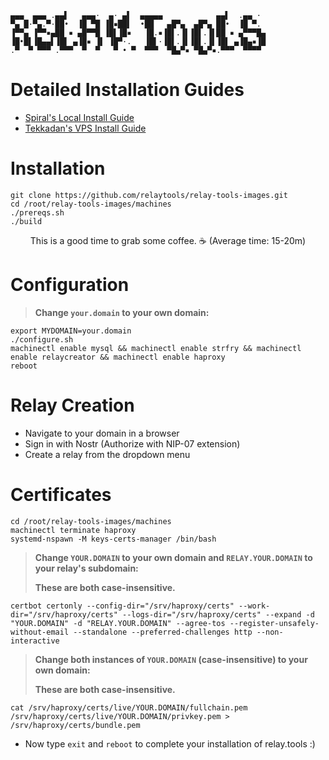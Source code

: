 ```
▄▄▄  ▄▄▄ .▄▄▌   ▄▄▄·  ▄· ▄▌  ▄▄▄▄▄            ▄▄▌  .▄▄ · 
▀▄ █·▀▄.▀·██•  ▐█ ▀█ ▐█▪██▌  •██   ▄█▀▄  ▄█▀▄ ██•  ▐█ ▀. 
▐▀▀▄ ▐▀▀▪▄██ ▪ ▄█▀▀█ ▐█▌▐█▪   ▐█.▪▐█▌.▐▌▐█▌.▐▌██ ▪ ▄▀▀▀█▄
▐█•█▌▐█▄▄▌▐█▌ ▄▐█▪ ▐▌ ▐█▀·.   ▐█▌·▐█▌.▐▌▐█▌.▐▌▐█▌ ▄▐█▄▪▐█
.▀  ▀ ▀▀▀ .▀▀▀  ▀  ▀   ▀ • ▀  ▀▀▀  ▀█▄▀▪ ▀█▄▀▪.▀▀▀  ▀▀▀▀ 
```
# Detailed Installation Guides
 * [Spiral's Local Install Guide](relaytools-setup.md)
 * [Tekkadan's VPS Install Guide](relaytools-vps.md)

# Installation
```
git clone https://github.com/relaytools/relay-tools-images.git
cd /root/relay-tools-images/machines
./prereqs.sh
./build
```
<p align="center">
  This is a good time to grab some coffee. ☕ (Average time: 15-20m)
</p>

# Configuration

>**Change `your.domain` to your own domain:**
```
export MYDOMAIN=your.domain
./configure.sh
machinectl enable mysql && machinectl enable strfry && machinectl enable relaycreator && machinectl enable haproxy
reboot
```

# Relay Creation

- Navigate to your domain in a browser
- Sign in with Nostr (Authorize with NIP-07 extension)
- Create a relay from the dropdown menu

# Certificates

```
cd /root/relay-tools-images/machines
machinectl terminate haproxy
systemd-nspawn -M keys-certs-manager /bin/bash
```

>**Change `YOUR.DOMAIN` to your own domain and `RELAY.YOUR.DOMAIN` to your relay's subdomain:**
>
>**These are both case-insensitive.**
```
certbot certonly --config-dir="/srv/haproxy/certs" --work-dir="/srv/haproxy/certs" --logs-dir="/srv/haproxy/certs" --expand -d "YOUR.DOMAIN" -d "RELAY.YOUR.DOMAIN" --agree-tos --register-unsafely-without-email --standalone --preferred-challenges http --non-interactive
```
>**Change both instances of `YOUR.DOMAIN` (case-insensitive) to your own domain:**
>
>**These are both case-insensitive.**
```
cat /srv/haproxy/certs/live/YOUR.DOMAIN/fullchain.pem /srv/haproxy/certs/live/YOUR.DOMAIN/privkey.pem > /srv/haproxy/certs/bundle.pem
```

- Now type ```exit``` and ```reboot``` to complete your installation of relay.tools :)
